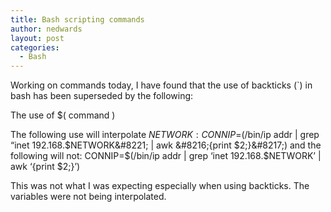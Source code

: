 ```yaml
---
title: Bash scripting commands
author: nedwards
layout: post
categories:
  - Bash
---
```

Working on commands today, I have found that the use of backticks (\`) in bash has been superseded by the following:

The use of $( command )

The following use will interpolate $NETWORK:  
CONNIP=$(/bin/ip addr | grep &#8220;inet 192.168.$NETWORK&#8221; | awk &#8216;{print $2;}&#8217;)  
and the following will not:  
CONNIP=$(/bin/ip addr | grep &#8216;inet 192.168.$NETWORK&#8217; | awk &#8216;{print $2;}&#8217;)

This was not what I was expecting especially when using backticks. The variables were not being interpolated.

[][1]

 [1]: http://www.linuxtopia.org/online_books/advanced_bash_scripting_guide/commandsub.html
